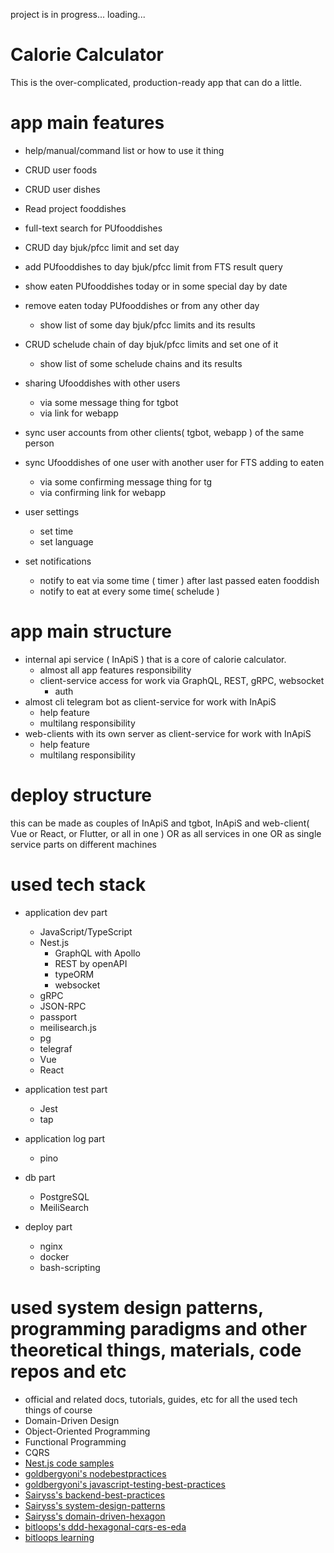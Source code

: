 project is in progress... loading...

# Calorie Calculator

This is the over-complicated, production-ready app that can do a little.

# app main features

- help/manual/command list or how to use it thing

- CRUD user foods
- CRUD user dishes
- Read project fooddishes
- full-text search for PUfooddishes

- CRUD day bjuk/pfcc limit and set day

- add PUfooddishes to day bjuk/pfcc limit from FTS result query
- show eaten PUfooddishes today or in some special day by date
- remove eaten today PUfooddishes or from any other day
    - show list of some day bjuk/pfcc limits and its results

- CRUD schelude chain of day bjuk/pfcc limits and set one of it
    - show list of some schelude chains and its results

- sharing Ufooddishes with other users
	- via some message thing for tgbot
	- via link for webapp

- sync user accounts from other clients( tgbot, webapp ) of the same person
- sync Ufooddishes of one user with another user for FTS adding to eaten
    - via some confirming message thing for tg
    - via confirming link for webapp

- user settings
	- set time
	- set language

- set notifications
    - notify to eat via some time ( timer ) after last passed eaten fooddish
    - notify to eat at every some time( schelude )

# app main structure

- internal api service ( InApiS ) that is a core of calorie calculator.
    - almost all app features responsibility
    - client-service access for work via GraphQL, REST, gRPC, websocket
        - auth
- almost cli telegram bot as client-service for work with InApiS
    - help feature
    - multilang responsibility
- web-clients with its own server as client-service for work with InApiS
    - help feature
    - multilang responsibility

# deploy structure

this can be made as couples of InApiS and tgbot, InApiS and web-client( Vue or React, or Flutter, or all in one )
OR as all services in one
OR as single service parts on different machines

# used tech stack

- application dev part
    - JavaScript/TypeScript
    - Nest.js
        - GraphQL with Apollo
        - REST by openAPI
        - typeORM
        - websocket
    - gRPC
    - JSON-RPC
    - passport
    - meilisearch.js
    - pg
    - telegraf
    - Vue
    - React

- application test part
    - Jest
    - tap

- application log part
    - pino


- db part
    - PostgreSQL
    - MeiliSearch

- deploy part
    - nginx
    - docker
    - bash-scripting

# used system design patterns, programming paradigms and other theoretical things, materials, code repos and etc

- official and related docs, tutorials, guides, etc for all the used tech things of course
- Domain-Driven Design
- Object-Oriented Programming
- Functional Programming
- CQRS
- [Nest.js code samples](https://github.com/nestjs/nest/)
- [goldbergyoni's nodebestpractices](https://github.com/goldbergyoni/nodebestpractices)
- [goldbergyoni's javascript-testing-best-practices](https://github.com/goldbergyoni/javascript-testing-best-practices)
- [Sairyss's backend-best-practices](https://github.com/Sairyss/backend-best-practices)
- [Sairyss's system-design-patterns](https://github.com/Sairyss/system-design-patterns)
- [Sairyss's domain-driven-hexagon](https://github.com/Sairyss/domain-driven-hexagon)
- [bitloops's ddd-hexagonal-cqrs-es-eda](https://github.com/bitloops/ddd-hexagonal-cqrs-es-eda)
- [bitloops learning](https://bitloops.com/docs/bitloops-language/category/learning)


